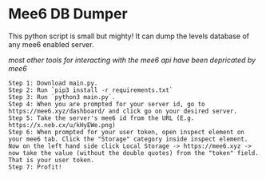 # Mee6 DB Dumper

This python script is small but mighty! It can dump the levels database of any mee6 enabled server.

*most other tools for interacting with the mee6 api have been depricated by mee6*

```
Step 1: Download main.py.
Step 2: Run `pip3 install -r requirements.txt`
Step 3: Run `python3 main.py`.
Step 4: When you are prompted for your server id, go to https://mee6.xyz/dashboard/ and click go on your desired server.
Step 5: Take the server's mee6 id from the URL (E.g. https://x.neb.cx/u/kHyEWe.png)
Step 6: When prompted for your user token, open inspect element on your mee6 tab. Click the "Storage" category inside inspect element. Now on the left hand side click Local Storage -> https://mee6.xyz -> now take the value (without the double quotes) from the "token" field. That is your user token.
Step 7: Profit!
```
